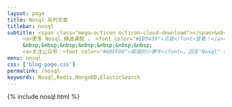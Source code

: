 ```yaml
---
layout: page
title: Nosql 系列文章
titlebar: nosql
subtitle: <span class="mega-octicon octicon-cloud-download"></span>&nbsp;&nbsp;
     <a>更多 Nosql 精选课程 ， <font color="#EB9439">点我</font>查看！</a><br/>
     &nbsp;&nbsp;&nbsp;&nbsp;&nbsp;&nbsp;&nbsp;
     <a>关注公众号：<font color="#00FF00">倔强的小黄牛</font>，回复"Nosql" 进群交流。</a>
menu: nosql
css: ['blog-page.css']
permalink: /nosql
keywords: Nosql,Redis,MongoDB,ElasticSearch
---
```


{% include nosql.html %}
